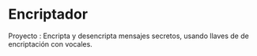 # Encriptador
Proyecto : Encripta y desencripta mensajes secretos,  usando llaves de de encriptación con vocales.
